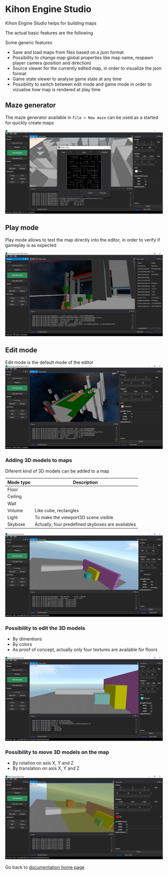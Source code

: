 # Kihon Engine Studio

Kihon Engine Studio helps for building maps

The actual basic features are the following

Some generic features 
* Save and load maps from files based on a json format
* Possibility to change map global properties like map name, respawn player camera (position and direction)
* Source viewer for the currently edited map, in order to visualize the json format
* Game state viewer to analyse game state at any time
* Possibility to switch between edit mode and game mode in order to vizualise how map is rendered at play time

## Maze generator
The maze generator available in `File > New maze` can be used as a started for quickly create maps

![Screenshot - Maze editor](kihonEngine-studio-mazeEditor-01.png)

## Play mode
Play mode allows to test the map directly into the editor, in order to verify if gameplay is as expected

![Screenshot - Play on 3D map](kihonEngine-studio-playMap-01.png)

## Edit mode
Edit mode is the default mode of the editor
![Screenshot - Edit 3D map](kihonEngine-studio-editMap-01.png)

### Adding 3D models to maps

Diferent kind of 3D models can be added to a map

| Mode type | Description |
| ----------| ------------| 
| Floor     | 
| Ceiling   | 
| Wall      | 
| Volume    | Like cube, rectangles 
| Light     | To make the viewport3D scene visible
| Skyboxe   | Actually, four predefined skyboxes are availables

![Screenshot - Add 3D models](kihonEngine-studio-add3dModels-01.png)

### Possibility to edit the 3D models
* By dimentions
* By colors
* As proof of concept, actually only four textures are available for floors

![Screenshot - Edit 3D models](kihonEngine-studio-edit3dModels-01.png)

### Possibility to move 3D models on the map
* By rotation on axis X, Y and Z
* By translation on axis X, Y and Z

![Screenshot - Move 3D models](kihonEngine-studio-move3dModels-01.png)

Go back to [ documentation home page](../README.md)